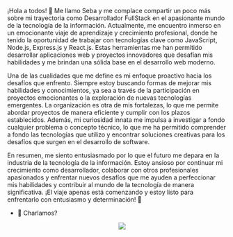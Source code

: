 
¡Hola a todos! 👋 Me llamo Seba y me complace compartir un poco más sobre mi trayectoria como Desarrollador FullStack en el apasionante mundo de la tecnología de la información. Actualmente, me encuentro inmerso en un emocionante viaje de aprendizaje y crecimiento profesional, donde he tenido la oportunidad de trabajar con tecnologías clave como JavaScript, Node.js, Express.js y React.js. Estas herramientas me han permitido desarrollar aplicaciones web y proyectos innovadores que desafían mis habilidades y me brindan una sólida base en el desarrollo web moderno.

Una de las cualidades que me define es mi enfoque proactivo hacia los desafíos que enfrento. Siempre estoy buscando formas de mejorar mis habilidades y conocimientos, ya sea a través de la participación en proyectos emocionantes o la exploración de nuevas tecnologías emergentes. La organización es otra de mis fortalezas, lo que me permite abordar proyectos de manera eficiente y cumplir con los plazos establecidos. Además, mi curiosidad innata me impulsa a investigar a fondo cualquier problema o concepto técnico, lo que me ha permitido comprender a fondo las tecnologías que utilizo y encontrar soluciones creativas para los desafíos que surgen en el desarrollo de software.

En resumen, me siento entusiasmado por lo que el futuro me depara en la industria de la tecnología de la información. Estoy ansioso por continuar mi crecimiento como desarrollador, colaborar con otros profesionales apasionados y enfrentar nuevos desafíos que me ayuden a perfeccionar mis habilidades y contribuir al mundo de la tecnología de manera significativa. ¡El viaje apenas está comenzando y estoy listo para enfrentarlo con entusiasmo y determinación! 🚀

- 💬 Charlamos? <p align="center">
                  <a href="https://www.linkedin.com/in/sebastianprario/">
                    <img src="https://skillicons.dev/icons?i=linkedin" />
                  </a>
                </p>
